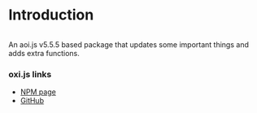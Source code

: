 
# Introduction



<figure><img src="https://media.discordapp.net/attachments/1026680546513928265/1137058090982850651/Logo.png?width=1025&#x26;height=351" alt=""><figcaption></figcaption></figure>

An aoi.js v5.5.5 based package that updates some important things and adds extra functions.

### oxi.js links

* [NPM page](https://npmjs.com/package/oxi.js)
* [GitHub](https://github.com/oxijs)
